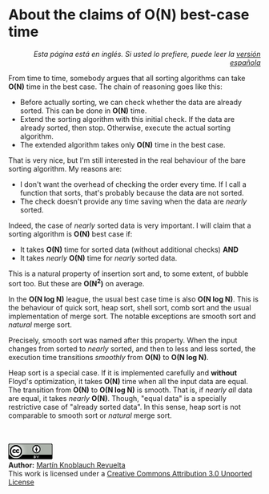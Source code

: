 # About the claims of O(N) best-case time

<p align="right"><i>Esta página está en inglés. Si usted lo prefiere, puede leer la <a href="../es/ONBestCase.md">versión española</a></i></p>

From time to time, somebody argues that all sorting algorithms can take **O(N)** time in the best case. The chain of reasoning goes like this:

   + Before actually sorting, we can check whether the data are already sorted. This can be done in **O(N)** time.
   + Extend the sorting algorithm with this initial check. If the data are already sorted, then stop. Otherwise, execute the actual sorting algorithm.
   + The extended algorithm takes only **O(N)** time in the best case.

That is very nice, but I'm still interested in the real behaviour of the bare sorting algorithm. My reasons are:

   + I don't want the overhead of checking the order every time. If I call a function that sorts, that's probably because the data are not sorted.
   + The check doesn't provide any time saving when the data are _nearly_ sorted.

Indeed, the case of _nearly_ sorted data is very important. I will claim that a sorting algorithm is **O(N)** best case if:

   + It takes **O(N)** time for sorted data (without additional checks) **AND**
   + It takes _nearly_ **O(N)** time for _nearly_ sorted data.

This is a natural property of insertion sort and, to some extent, of bubble sort too. But these are **O(N<sup>2</sup>)** on average.

In the **O(N log N)** league, the usual best case time is also **O(N log N)**. This is the behaviour of quick sort, heap sort, shell sort, comb sort and the usual implementation of merge sort. The notable exceptions are smooth sort and _natural_ merge sort.

Precisely, smooth sort was named after this property. When the input changes from sorted to _nearly_ sorted, and then to less and less sorted, the execution time transitions _smoothly_ from **O(N)** to **O(N log N)**.

Heap sort is a special case. If it is implemented carefully and **without** Floyd's optimization, it takes **O(N)** time when all the input data are equal. The transition from **O(N)** to **O(N log N)** is smooth. That is, if _nearly all_ data are equal, it takes _nearly_ **O(N)**. Though, "equal data" is a specially restrictive case of "already sorted data". In this sense, heap sort is not comparable to smooth sort or _natural_ merge sort.


<br><br>
<a href='../LICENSE'><img src='../img/cc_by_88x31.png' alt='Creative Commons License' /></a><br>
**Author:** [Martín Knoblauch Revuelta](http://www.mkrevuelta.com/en/about-me/)<br>
This work is licensed under a [Creative Commons Attribution 3.0 Unported License](../LICENSE)</a>


